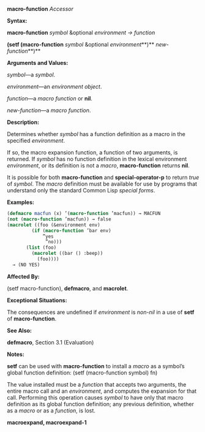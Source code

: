 **macro-function** *Accessor* 



**Syntax:** 



**macro-function** *symbol* &amp;optional *environment → function* 



**(setf (macro-function** *symbol* &amp;optional *environment***)** *new-function***)** 



**Arguments and Values:** 



*symbol*—a *symbol*. 



*environment*—an *environment object*. 



*function*—a *macro function* or **nil**. 



*new-function*—a *macro function*. 



**Description:** 



Determines whether *symbol* has a function definition as a macro in the specified *environment*. 











If so, the macro expansion function, a function of two arguments, is returned. If *symbol* has no function definition in the lexical environment *environment*, or its definition is not a *macro*, **macro-function** returns **nil**. 



It is possible for both **macro-function** and **special-operator-p** to return *true* of *symbol*. The *macro* definition must be available for use by programs that understand only the standard Common Lisp *special forms*. 



**Examples:**
```lisp
(defmacro macfun (x) ’(macro-function ’macfun)) → MACFUN 
(not (macro-function ’macfun)) → false 
(macrolet ((foo (&environment env) 
		 (if (macro-function ’bar env) 
		     ”yes 
		      ”no))) 
	   (list (foo) 
	     (macrolet ((bar () :beep)) 
	       (foo)))) 
  → (NO YES) 
```
**Affected By:** 



(setf macro-function), **defmacro**, and **macrolet**. 



**Exceptional Situations:** 



The consequences are undefined if *environment* is *non-nil* in a use of **setf** of **macro-function**. 



**See Also:** 



**defmacro**, Section 3.1 (Evaluation) 



**Notes:** 



**setf** can be used with **macro-function** to install a *macro* as a symbol’s global function definition: (setf (macro-function symbol) fn) 



The value installed must be a *function* that accepts two arguments, the entire macro call and an *environment*, and computes the expansion for that call. Performing this operation causes *symbol* to have only that macro definition as its global function definition; any previous definition, whether as a *macro* or as a *function*, is lost.  







**macroexpand, macroexpand-1** 



